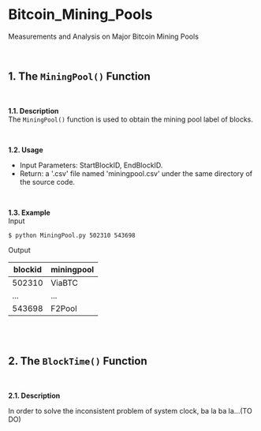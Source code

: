 # Bitcoin_Mining_Pools
Measurements and Analysis on Major Bitcoin Mining Pools

<br />

## 1. The `MiningPool()` Function

<br />

**1.1. Description**\
The `MiningPool()` function is used to obtain the mining pool label of blocks. 


<br />

**1.2. Usage**
- Input Parameters: StartBlockID, EndBlockID.
- Return: a '.csv' file named 'miningpool.csv' under the same directory of the source code. 

<br />

**1.3. Example**\
Input
```
$ python MiningPool.py 502310 543698
```



Output

| blockid | miningpool |
| ------ | ------ |
| 502310 | ViaBTC |
| ... | ... |
| 543698 | F2Pool |


<br />
<br />

## 2. The `BlockTime()` Function

<br />

**2.1. Description**

In order to solve the inconsistent problem of system clock, ba la ba la...(TO DO)
